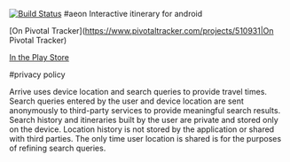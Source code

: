 [![Build Status](https://travis-ci.org/trukvl/aeon.svg?branch=master)](https://travis-ci.org/trukvl/aeon)
#aeon
Interactive itinerary for android

[On Pivotal Tracker](https://www.pivotaltracker.com/projects/510931|On Pivotal Tracker)

[In the Play Store](https://play.google.com/store/apps/details?id=vanleer.android.aeon&hl=en)

#privacy policy

Arrive uses device location and search queries to provide travel times.  Search queries entered by the user and device location are sent anonymously to third-party services to provide meaningful search results.  Search history and itineraries built by the user are private and stored only on the device.  Location history is not stored by the application or shared with third parties.  The only time user location is shared is for the purposes of refining search queries.
